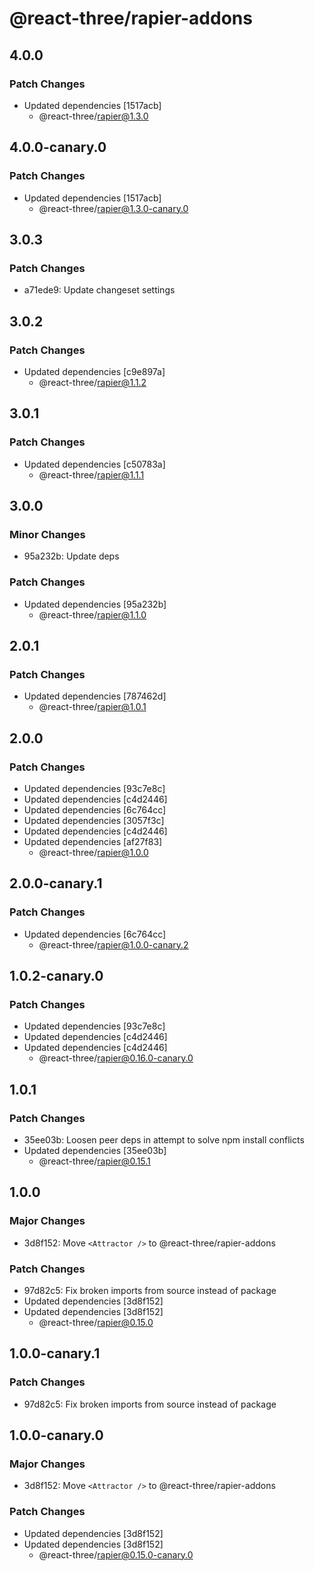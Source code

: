 # @react-three/rapier-addons

## 4.0.0

### Patch Changes

- Updated dependencies [1517acb]
  - @react-three/rapier@1.3.0

## 4.0.0-canary.0

### Patch Changes

- Updated dependencies [1517acb]
  - @react-three/rapier@1.3.0-canary.0

## 3.0.3

### Patch Changes

- a71ede9: Update changeset settings

## 3.0.2

### Patch Changes

- Updated dependencies [c9e897a]
  - @react-three/rapier@1.1.2

## 3.0.1

### Patch Changes

- Updated dependencies [c50783a]
  - @react-three/rapier@1.1.1

## 3.0.0

### Minor Changes

- 95a232b: Update deps

### Patch Changes

- Updated dependencies [95a232b]
  - @react-three/rapier@1.1.0

## 2.0.1

### Patch Changes

- Updated dependencies [787462d]
  - @react-three/rapier@1.0.1

## 2.0.0

### Patch Changes

- Updated dependencies [93c7e8c]
- Updated dependencies [c4d2446]
- Updated dependencies [6c764cc]
- Updated dependencies [3057f3c]
- Updated dependencies [c4d2446]
- Updated dependencies [af27f83]
  - @react-three/rapier@1.0.0

## 2.0.0-canary.1

### Patch Changes

- Updated dependencies [6c764cc]
  - @react-three/rapier@1.0.0-canary.2

## 1.0.2-canary.0

### Patch Changes

- Updated dependencies [93c7e8c]
- Updated dependencies [c4d2446]
- Updated dependencies [c4d2446]
  - @react-three/rapier@0.16.0-canary.0

## 1.0.1

### Patch Changes

- 35ee03b: Loosen peer deps in attempt to solve npm install conflicts
- Updated dependencies [35ee03b]
  - @react-three/rapier@0.15.1

## 1.0.0

### Major Changes

- 3d8f152: Move `<Attractor />` to @react-three/rapier-addons

### Patch Changes

- 97d82c5: Fix broken imports from source instead of package
- Updated dependencies [3d8f152]
- Updated dependencies [3d8f152]
  - @react-three/rapier@0.15.0

## 1.0.0-canary.1

### Patch Changes

- 97d82c5: Fix broken imports from source instead of package

## 1.0.0-canary.0

### Major Changes

- 3d8f152: Move `<Attractor />` to @react-three/rapier-addons

### Patch Changes

- Updated dependencies [3d8f152]
- Updated dependencies [3d8f152]
  - @react-three/rapier@0.15.0-canary.0
